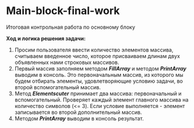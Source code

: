 # Main-block-final-work
Итоговая контрольная работа по основному блоку

__Ход и логика решения задачи:__

1. Просим пользователя ввести количество элементов массива, считываем введенное число, которое присваиваем длинам двух объявленных нами строковых массивов. 
2. Первый массив заполняем методом __*FillArray*__ и методом __*PrintArray*__ выводим в консоль. Это первоначальным массив, из которого мы будем отбирать элементы, удовлетворяющие условию задачи, во второй вспомогательный массив.
3. Метод __*Elementscuter*__ принимает два массива: первоначальный и вспомогательный. Проверяет каждый элемент главного массива на количество символов (<= 3). Если условие выполняется - элемент записывается во второй дополнительный массив.
4. Методом __*PrintArray*__ выводим в консоль результат.
